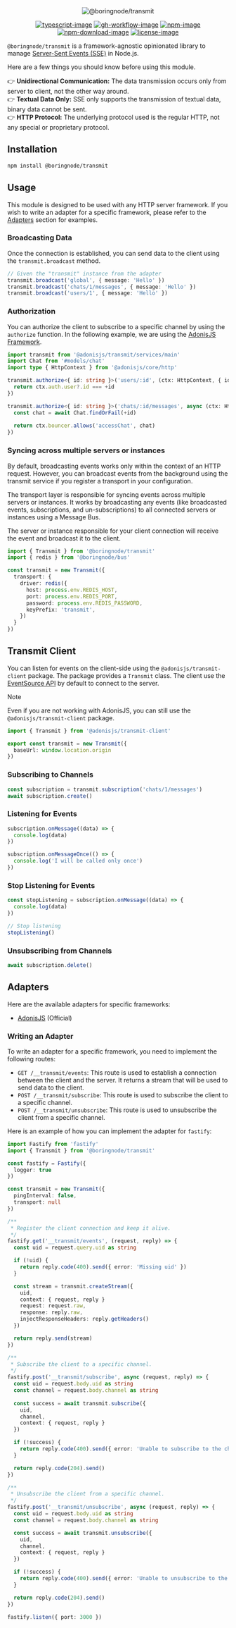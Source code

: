 <div align="center">
  <img src="https://github.com/user-attachments/assets/725d431b-760c-4f42-9b79-d522e963a0d7" alt="@boringnode/transmit">
</div>

<div align="center">

[![typescript-image]][typescript-url]
[![gh-workflow-image]][gh-workflow-url]
[![npm-image]][npm-url]
[![npm-download-image]][npm-download-url]
[![license-image]][license-url]

</div>

`@boringnode/transmit` is a framework-agnostic opinionated library to manage [Server-Sent Events (SSE)](https://developer.mozilla.org/en-US/docs/Web/API/Server-sent_events) in Node.js.

Here are a few things you should know before using this module.

<p>
👉 <strong>Unidirectional Communication:</strong> The data transmission occurs only from server to client, not the other way around.<br />
👉 <strong>Textual Data Only:</strong> SSE only supports the transmission of textual data, binary data cannot be sent.<br />
👉 <strong>HTTP Protocol:</strong> The underlying protocol used is the regular HTTP, not any special or proprietary protocol.<br />
</p>

## Installation

```sh
npm install @boringnode/transmit
```

## Usage

This module is designed to be used with any HTTP server framework. If you wish to write an adapter for a specific framework, please refer to the [Adapters](#adapters) section for examples.

### Broadcasting Data

Once the connection is established, you can send data to the client using the `transmit.broadcast` method.

```ts
// Given the "transmit" instance from the adapter
transmit.broadcast('global', { message: 'Hello' })
transmit.broadcast('chats/1/messages', { message: 'Hello' })
transmit.broadcast('users/1', { message: 'Hello' })
```

### Authorization

You can authorize the client to subscribe to a specific channel by using the `authorize` function. In the following example, we are using the [AdonisJS Framework](https://adonisjs.com/).

```ts
import transmit from '@adonisjs/transmit/services/main'
import Chat from '#models/chat'
import type { HttpContext } from '@adonisjs/core/http'

transmit.authorize<{ id: string }>('users/:id', (ctx: HttpContext, { id }) => {
  return ctx.auth.user?.id === +id
})

transmit.authorize<{ id: string }>('chats/:id/messages', async (ctx: HttpContext, { id }) => {
  const chat = await Chat.findOrFail(+id)
  
  return ctx.bouncer.allows('accessChat', chat)
})
```

### Syncing across multiple servers or instances

By default, broadcasting events works only within the context of an HTTP request. However, you can broadcast events from the background using the transmit service if you register a transport in your configuration.

The transport layer is responsible for syncing events across multiple servers or instances. It works by broadcasting any events (like broadcasted events, subscriptions, and un-subscriptions) to all connected servers or instances using a Message Bus.

The server or instance responsible for your client connection will receive the event and broadcast it to the client.

```ts
import { Transmit } from '@boringnode/transmit'
import { redis } from '@boringnode/bus'

const transmit = new Transmit({
  transport: {
    driver: redis({
      host: process.env.REDIS_HOST,
      port: process.env.REDIS_PORT,
      password: process.env.REDIS_PASSWORD,
      keyPrefix: 'transmit',
    })
  }
})
```

## Transmit Client

You can listen for events on the client-side using the `@adonisjs/transmit-client` package. The package provides a `Transmit` class. The client use the [EventSource API](https://developer.mozilla.org/en-US/docs/Web/API/EventSource) by default to connect to the server.

> [!NOTE]
> Even if you are not working with AdonisJS, you can still use the `@adonisjs/transmit-client` package.

```ts
import { Transmit } from '@adonisjs/transmit-client'

export const transmit = new Transmit({
  baseUrl: window.location.origin
})
```

### Subscribing to Channels

```ts
const subscription = transmit.subscription('chats/1/messages')
await subscription.create()
```

### Listening for Events

```ts
subscription.onMessage((data) => {
  console.log(data)
})

subscription.onMessageOnce(() => {
  console.log('I will be called only once')
})
```

### Stop Listening for Events

```ts
const stopListening = subscription.onMessage((data) => {
  console.log(data)
})

// Stop listening
stopListening()
```

### Unsubscribing from Channels

```ts
await subscription.delete()
```

## Adapters

Here are the available adapters for specific frameworks:

- [AdonisJS](https://github.com/adonisjs/transmit) (Official)

### Writing an Adapter

To write an adapter for a specific framework, you need to implement the following routes:

- `GET /__transmit/events`: This route is used to establish a connection between the client and the server. It returns a stream that will be used to send data to the client.
- `POST /__transmit/subscribe`: This route is used to subscribe the client to a specific channel.
- `POST /__transmit/unsubscribe`: This route is used to unsubscribe the client from a specific channel.

Here is an example of how you can implement the adapter for `fastify`:

```ts
import Fastify from 'fastify'
import { Transmit } from '@boringnode/transmit'

const fastify = Fastify({
  logger: true
})

const transmit = new Transmit({
  pingInterval: false,
  transport: null
})

/**
 * Register the client connection and keep it alive.
 */
fastify.get('__transmit/events', (request, reply) => {
  const uid = request.query.uid as string

  if (!uid) {
    return reply.code(400).send({ error: 'Missing uid' })
  }

  const stream = transmit.createStream({
    uid,
    context: { request, reply }
    request: request.raw, 
    response: reply.raw, 
    injectResponseHeaders: reply.getHeaders()
  })

  return reply.send(stream)
})

/**
 * Subscribe the client to a specific channel.
 */
fastify.post('__transmit/subscribe', async (request, reply) => {
  const uid = request.body.uid as string
  const channel = request.body.channel as string
  
  const success = await transmit.subscribe({
    uid, 
    channel, 
    context: { request, reply }
  })

  if (!success) {
    return reply.code(400).send({ error: 'Unable to subscribe to the channel' })
  }

  return reply.code(204).send()
})

/**
 * Unsubscribe the client from a specific channel.
 */
fastify.post('__transmit/unsubscribe', async (request, reply) => {
  const uid = request.body.uid as string
  const channel = request.body.channel as string

  const success = await transmit.unsubscribe({
    uid, 
    channel, 
    context: { request, reply }
  })

  if (!success) {
    return reply.code(400).send({ error: 'Unable to unsubscribe to the channel' })
  }

  return reply.code(204).send()
})

fastify.listen({ port: 3000 })
```

[gh-workflow-image]: https://img.shields.io/github/actions/workflow/status/boringnode/transmit/checks.yml?branch=main&style=for-the-badge
[gh-workflow-url]: https://github.com/boringnode/transmit/actions/workflows/checks.yml
[npm-image]: https://img.shields.io/npm/v/@boringnode/transmit.svg?style=for-the-badge&logo=npm
[npm-url]: https://www.npmjs.com/package/@boringnode/transmit
[npm-download-image]: https://img.shields.io/npm/dm/@boringnode/transmit?style=for-the-badge
[npm-download-url]: https://www.npmjs.com/package/@boringnode/transmit
[typescript-image]: https://img.shields.io/badge/Typescript-294E80.svg?style=for-the-badge&logo=typescript
[typescript-url]: https://www.typescriptlang.org
[license-image]: https://img.shields.io/npm/l/@boringnode/transmit?color=blueviolet&style=for-the-badge
[license-url]: LICENSE.md
